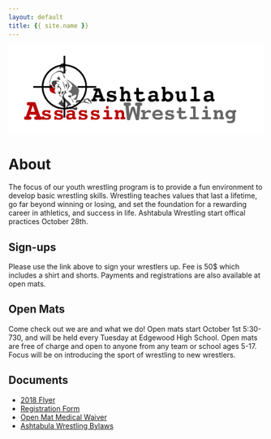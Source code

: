 ```yaml
---
layout: default
title: {{ site.name }}
---
```


<span style="display:block;text-align:center">![Ashtabula Wrestling](Assassins3.png)</span>

# About
The focus of our youth wrestling program is to provide a fun environment to develop basic wrestling skills. Wrestling teaches values that last a lifetime, go far beyond winning or losing, and set the foundation for a rewarding career in athletics, and success in life. Ashtabula Wrestling start offical practices October 28th.   

## Sign-ups  
Please use the link above to sign your wrestlers up. Fee is 50$ which includes a shirt and shorts. Payments and registrations are also available at open mats. 

## Open Mats  
Come check out we are and what we do! Open mats start October 1st 5:30-730, and will be held every Tuesday at Edgewood High School. Open mats are free of charge and open to anyone from any team or school ages 5-17. Focus will be on introducing the sport of wrestling to new wrestlers.

## Documents
- [2018 Flyer](WrestlingFlyer2018.pdf)
- [Registration Form](RegistrationForm.pdf)
- [Open Mat Medical Waiver](OpenMatMedicalwaiver.pdf)
- [Ashtabula Wrestling Bylaws](AshtabulaWrestlingBylaws.pdf)